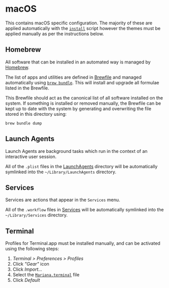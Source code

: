 # macOS

This contains macOS specific configuration. The majority of these are applied automatically with the [`install`](../install) script however the themes must be applied manually as per the instructions below.

## Homebrew

All software that can be installed in an automated way is managed by [Homebrew].

The list of apps and utilities are defined in [Brewfile](./Brewfile) and managed automatically using [`brew bundle`][bundle]. This will install and upgrade all formulae listed in the Brewfile.

This Brewfile should act as the canonical list of all software installed on the system. If something is installed or removed manually, the Brewfile can be kept up to date with the system by generating and overwriting the file stored in this directory using:

```shell
brew bundle dump
```

## Launch Agents

Launch Agents are background tasks which run in the context of an interactive user session.

All of the `.plist` files in the [LaunchAgents](./LaunchAgents) directory will be automatically symlinked into the `~/Library/LaunchAgents` directory.

## Services

Services are actions that appear in the `Services` menu.

All of the `.workflow` files in [Services](./Services) will be automatically symlinked into the `~/Library/Services` directory.

## Terminal

Profiles for Terminal.app must be installed manually, and can be activated using the following steps:

1. _Terminal > Preferences > Profiles_
2. Click _"Gear"_ icon
3. Click _Import…_
4. Select the [`Mariana.terminal`](./Terminal/Mariana.terminal) file
5. Click _Default_

<!-- Links -->
[bundle]: https://github.com/Homebrew/homebrew-bundle
[dracula-terminal]: https://draculatheme.com/terminal
[dracula-terminal-download]: https://github.com/dracula/terminal-app/archive/master.zip
[dracula-xcode]: https://draculatheme.com/xcode
[dracula-xcode-download]: https://github.com/dracula/xcode/archive/master.zip
[Homebrew]: https://brew.sh
